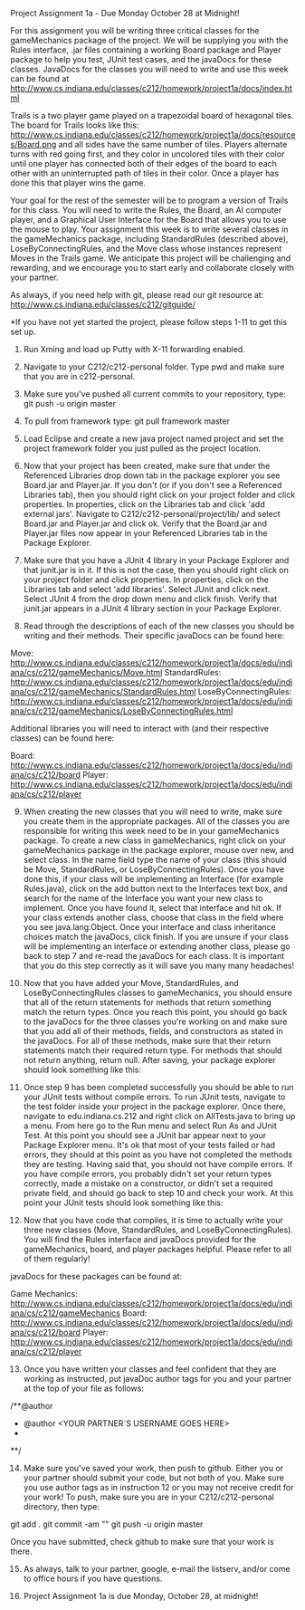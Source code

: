 Project Assignment 1a - Due Monday October 28 at Midnight!

For this assignment you will be writing three critical classes for the gameMechanics package of 
the project. We will be supplying you with the Rules interface, .jar files containing a working
Board package and Player package to help you test, JUnit test cases, and the javaDocs for these 
classes.  JavaDocs for the classes you will need to write and use this week can be found at 
http://www.cs.indiana.edu/classes/c212/homework/project1a/docs/index.html

Trails is a two player game played on a trapezoidal board of hexagonal tiles.  The board for Trails
looks like this: http://www.cs.indiana.edu/classes/c212/homework/project1a/docs/resources/Board.png
and all sides have the same number of tiles.  Players alternate turns with red going first, and they
color in uncolored tiles with their color until one player has connected both of their edges of the
board to each other with an uninterrupted path of tiles in their color.  Once a player has done this
that player wins the game.

Your goal for the rest of the semester will be to program a version of Trails for this class.  You 
will need to write the Rules, the Board, an AI computer player, and a Graphical User Interface for 
the Board that allows you to use the mouse to play.  Your assignment this week is to write several 
classes in the gameMechanics package, including StandardRules (described above), LoseByConnectingRules, 
and the Move class whose instances represent Moves in the Trails game.  We anticipate this project 
will be challenging and rewarding, and we encourage you to start early and collaborate closely with
your partner.

As always, if you need help with git, please read our git resource at:
   http://www.cs.indiana.edu/classes/c212/gitguide/

*If you have not yet started the project, please follow steps 1-11 to get this set up.

1) Run Xming and load up Putty with X-11 forwarding enabled.

2) Navigate to your C212/c212-personal folder. Type pwd and make sure that you are in
c212-personal.

3) Make sure you've pushed all current commits to your repository, type: git push -u origin master

4) To pull from framework type: git pull framework master

5) Load Eclipse and create a new java project named project and set the project framework folder 
you just pulled as the project location.

6) Now that your project has been created, make sure that under the Referenced Libraries drop down 
tab in the package explorer you see Board.jar and Player.jar. If you don't (or if you don't see 
a Referenced Libraries tab), then you should right click on your project folder and click 
properties. In properties, click on the Libraries tab and click 'add external jars'.  Navigate to 
C212/c212-personal/project/lib/ and select Board.jar and Player.jar and click ok.  Verify that the 
Board.jar and Player.jar files now appear in your Referenced Libraries tab in the Package Explorer.

7) Make sure that you have a JUnit 4 library in your Package Explorer and that junit.jar is in it.
If this is not the case, then you should right click on your project folder and click properties.
In properties, click on the Libraries tab and select 'add libraries'.  Select JUnit and click next.
Select JUnit 4 from the drop down menu and click finish.  Verify that junit.jar appears in a JUnit 4
library section in your Package Explorer.

8) Read through the descriptions of each of the new classes you should be writing and their methods.
Their specific javaDocs can be found here:

Move: http://www.cs.indiana.edu/classes/c212/homework/project1a/docs/edu/indiana/cs/c212/gameMechanics/Move.html
StandardRules: http://www.cs.indiana.edu/classes/c212/homework/project1a/docs/edu/indiana/cs/c212/gameMechanics/StandardRules.html
LoseByConnectingRules: http://www.cs.indiana.edu/classes/c212/homework/project1a/docs/edu/indiana/cs/c212/gameMechanics/LoseByConnectingRules.html

Additional libraries you will need to interact with (and their respective classes) can be found here:

Board: http://www.cs.indiana.edu/classes/c212/homework/project1a/docs/edu/indiana/cs/c212/board
Player: http://www.cs.indiana.edu/classes/c212/homework/project1a/docs/edu/indiana/cs/c212/player

9) When creating the new classes that you will need to write, make sure you create them in the
appropriate packages.  All of the classes you are responsible for writing this week need to be in your
gameMechanics package.  To create a new class in gameMechanics, right click on your gameMechanics package
in the package explorer, mouse over new, and select class.  In the name field type the name of your class
(this should be Move, StandardRules, or LoseByConnectingRules).  Once you have done this, if your class
will be implementing an Interface (for example Rules.java), click on the add button next to the Interfaces
text box, and search for the name of the Interface you want your new class to implement.  Once you have 
found it, select that interface and hit ok.  If your class extends another class, choose that class in the
field where you see java.lang.Object.  Once your interface and class inheritance choices match the
javaDocs, click finish.  If you are unsure if your class will be implementing an interface or extending
another class, please go back to step 7 and re-read the javaDocs for each class. It is important that 
you do this step correctly as it will save you many many headaches!

10) Now that you have added your Move, StandardRules, and LoseByConnectingRules classes to 
gameMechanics, you should ensure that all of the return statements for methods that return something
match the return types.  Once you reach this point, you should go back to the javaDocs for the
three classes you're working on and make sure that you add all of their methods, fields,
and constructors as stated in the javaDocs.  For all of these methods, make sure that
their return statements match their required return type.  For methods that should not return
anything, return null.  After saving, your package explorer should look something like this:

11) Once step 9 has been completed successfully you should be able to run your JUnit tests without
compile errors.  To run JUnit tests, navigate to the test folder inside your project in the package explorer.
Once there, navigate to edu.indiana.cs.212 and right click on AllTests.java to bring up a menu.  From
here go to the Run menu and select Run As and JUnit Test.  At this point you should see a JUnit bar appear 
next to your Package Explorer menu.  It's ok that most of your tests failed or had errors, they 
should at this point as you have not completed the methods they are testing.  Having said that,
you should not have compile errors.  If you have compile errors, you probably didn't set your return
types correctly, made a mistake on a constructor, or didn't set a required private field, and should
go back to step 10 and check your work. At this point your JUnit tests should look something like this:

12) Now that you have code that compiles, it is time to actually write your three new classes 
(Move, StandardRules, and LoseByConnectingRules).  You will find the Rules interface and javaDocs 
provided for the gameMechanics, board, and player packages helpful.  Please refer to all of them regularly!

javaDocs for these packages can be found at:

Game Mechanics: http://www.cs.indiana.edu/classes/c212/homework/project1a/docs/edu/indiana/cs/c212/gameMechanics
Board: http://www.cs.indiana.edu/classes/c212/homework/project1a/docs/edu/indiana/cs/c212/board
Player: http://www.cs.indiana.edu/classes/c212/homework/project1a/docs/edu/indiana/cs/c212/player

13) Once you have written your classes and feel confident that they are working as instructed, 
put javaDoc author tags for you and your partner at the top of your file as follows:

/**@author <YOUR USER NAME GOES HERE>
* @author <YOUR PARTNER`S USERNAME GOES HERE>
*
**/

14) Make sure you've saved your work, then push to github. Either you or your partner should submit your code, 
but not both of you.  Make sure you use author tags as in instruction 12 or you may not receive credit
for your work! To push, make sure you are in your C212/c212-personal directory, then type:  

git add .
git commit -am "<commit message goes here>"
git push -u origin master

Once you have submitted, check github to make sure that your work is there.

15) As always, talk to your partner, google, e-mail the listserv, and/or come to office hours if you
have questions.

16) Project Assignment 1a is due Monday, October 28, at midnight!
